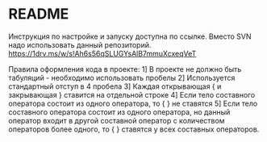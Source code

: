 # README #

Инструкция по настройке и запуску доступна по ссылке. Вместо SVN надо использовать данный репозиторий.
https://1drv.ms/w/s!Ah6s56qSLUGYsAlB7mmuXcxeqVeT

Правила оформления кода в проекте:
1] В проекте не должно быть табуляций - необходимо использовать пробелы
2] Используется стандартный отступ в 4 пробела
3] Каждая открывающая { и закрывающая } ставится на отдельной строке
4] Если тело составного оператора состоит из одного оператора, то { } не ставятся
5] Если тело составного оператора состоит из одного оператора, но данный оператор входит в другой составной оператор с количеством операторов более одного, то { } ставятся у всех составных операторов.

